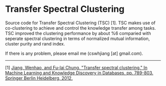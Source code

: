 # Transfer Spectral Clustering

Source code for Transfer Spectral Clustering (TSC) [1]. TSC makes use of co-clustering to achieve and control the knowledge transfer among tasks. TSC improved the clustering performance by about %6 comparied with seperate spectral clustering in terms of normalized mutual information, cluster purity and rand index.

If there is any problem, please email me (cswhjiang [at] gmail.com).

---
[1] [Jiang, Wenhao, and Fu-lai Chung. "Transfer spectral clustering." In Machine Learning and Knowledge Discovery in Databases, pp. 789-803. Springer Berlin Heidelberg, 2012.](http://link.springer.com/chapter/10.1007%2F978-3-642-33486-3_50)
